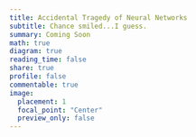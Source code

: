 ```yaml
---
title: Accidental Tragedy of Neural Networks
subtitle: Chance smiled...I guess.
summary: Coming Soon
math: true
diagram: true
reading_time: false  
share: true 
profile: false  
commentable: true
image:
  placement: 1
  focal_point: "Center"
  preview_only: false
---
```







